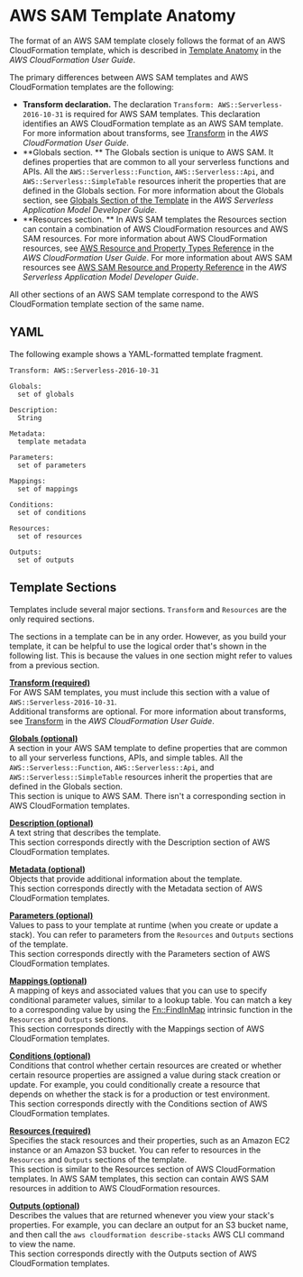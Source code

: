 # AWS SAM Template Anatomy<a name="sam-specification-template-anatomy"></a>

The format of an AWS SAM template closely follows the format of an AWS CloudFormation template, which is described in [Template Anatomy](https://docs.aws.amazon.com/AWSCloudFormation/latest/UserGuide/template-anatomy.html) in the *AWS CloudFormation User Guide*\.

The primary differences between AWS SAM templates and AWS CloudFormation templates are the following:
+ **Transform declaration\.** The declaration `Transform: AWS::Serverless-2016-10-31` is required for AWS SAM templates\. This declaration identifies an AWS CloudFormation template as an AWS SAM template\. For more information about transforms, see [Transform](https://docs.aws.amazon.com/AWSCloudFormation/latest/UserGuide/transform-section-structure.html) in the *AWS CloudFormation User Guide*\.
+ **Globals section\. ** The Globals section is unique to AWS SAM\. It defines properties that are common to all your serverless functions and APIs\. All the `AWS::Serverless::Function`, `AWS::Serverless::Api`, and `AWS::Serverless::SimpleTable` resources inherit the properties that are defined in the Globals section\. For more information about the Globals section, see [Globals Section of the Template](sam-specification-template-anatomy-globals.md) in the *AWS Serverless Application Model Developer Guide*\.
+ **Resources section\. ** In AWS SAM templates the Resources section can contain a combination of AWS CloudFormation resources and AWS SAM resources\. For more information about AWS CloudFormation resources, see [AWS Resource and Property Types Reference](https://docs.aws.amazon.com/AWSCloudFormation/latest/UserGuide/aws-template-resource-type-ref.html) in the *AWS CloudFormation User Guide*\. For more information about AWS SAM resources see [AWS SAM Resource and Property Reference](sam-specification-resources-and-properties.md) in the *AWS Serverless Application Model Developer Guide*\.

All other sections of an AWS SAM template correspond to the AWS CloudFormation template section of the same name\.

## YAML<a name="template-anatomy-outline.yaml"></a>

The following example shows a YAML\-formatted template fragment\.

```
Transform: AWS::Serverless-2016-10-31

Globals:
  set of globals

Description:
  String

Metadata:
  template metadata

Parameters:
  set of parameters

Mappings:
  set of mappings

Conditions:
  set of conditions

Resources:
  set of resources

Outputs:
  set of outputs
```

## Template Sections<a name="template-anatomy-sections"></a>

Templates include several major sections\. `Transform` and `Resources` are the only required sections\.

The sections in a template can be in any order\. However, as you build your template, it can be helpful to use the logical order that's shown in the following list\. This is because the values in one section might refer to values from a previous section\. 

**[Transform \(required\)](https://docs.aws.amazon.com/AWSCloudFormation/latest/UserGuide/transform-section-structure.html)**  
For AWS SAM templates, you must include this section with a value of `AWS::Serverless-2016-10-31`\.  
Additional transforms are optional\. For more information about transforms, see [Transform](https://docs.aws.amazon.com/AWSCloudFormation/latest/UserGuide/transform-section-structure.html) in the *AWS CloudFormation User Guide*\.

**[Globals \(optional\)](sam-specification-template-anatomy-globals.md)**  
A section in your AWS SAM template to define properties that are common to all your serverless functions, APIs, and simple tables\. All the `AWS::Serverless::Function`, `AWS::Serverless::Api`, and `AWS::Serverless::SimpleTable` resources inherit the properties that are defined in the Globals section\.  
This section is unique to AWS SAM\. There isn't a corresponding section in AWS CloudFormation templates\.

**[Description \(optional\)](https://docs.aws.amazon.com/AWSCloudFormation/latest/UserGuide/template-description-structure.html)**  
A text string that describes the template\.  
This section corresponds directly with the Description section of AWS CloudFormation templates\.

**[Metadata \(optional\)](https://docs.aws.amazon.com/AWSCloudFormation/latest/UserGuide/metadata-section-structure.html)**  
Objects that provide additional information about the template\.  
This section corresponds directly with the Metadata section of AWS CloudFormation templates\.

**[Parameters \(optional\)](https://docs.aws.amazon.com/AWSCloudFormation/latest/UserGuide/parameters-section-structure.html)**  
Values to pass to your template at runtime \(when you create or update a stack\)\. You can refer to parameters from the `Resources` and `Outputs` sections of the template\.  
This section corresponds directly with the Parameters section of AWS CloudFormation templates\.

**[Mappings \(optional\)](https://docs.aws.amazon.com/AWSCloudFormation/latest/UserGuide/mappings-section-structure.html)**  
A mapping of keys and associated values that you can use to specify conditional parameter values, similar to a lookup table\. You can match a key to a corresponding value by using the [Fn::FindInMap](https://docs.aws.amazon.com/AWSCloudFormation/latest/UserGuide/intrinsic-function-reference-findinmap.html) intrinsic function in the `Resources` and `Outputs` sections\.  
This section corresponds directly with the Mappings section of AWS CloudFormation templates\.

**[Conditions \(optional\)](https://docs.aws.amazon.com/AWSCloudFormation/latest/UserGuide/conditions-section-structure.html)**  
Conditions that control whether certain resources are created or whether certain resource properties are assigned a value during stack creation or update\. For example, you could conditionally create a resource that depends on whether the stack is for a production or test environment\.  
This section corresponds directly with the Conditions section of AWS CloudFormation templates\.

**[Resources \(required\)](https://docs.aws.amazon.com/AWSCloudFormation/latest/UserGuide/resources-section-structure.html)**  
Specifies the stack resources and their properties, such as an Amazon EC2 instance or an Amazon S3 bucket\. You can refer to resources in the `Resources` and `Outputs` sections of the template\.  
This section is similar to the Resources section of AWS CloudFormation templates\. In AWS SAM templates, this section can contain AWS SAM resources in addition to AWS CloudFormation resources\.

**[Outputs \(optional\)](https://docs.aws.amazon.com/AWSCloudFormation/latest/UserGuide/outputs-section-structure.html)**  
Describes the values that are returned whenever you view your stack's properties\. For example, you can declare an output for an S3 bucket name, and then call the `aws cloudformation describe-stacks` AWS CLI command to view the name\.  
This section corresponds directly with the Outputs section of AWS CloudFormation templates\.